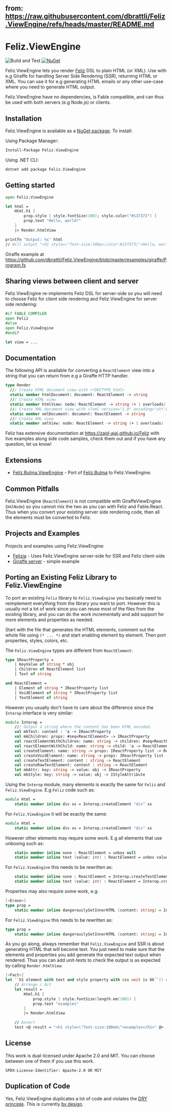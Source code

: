 ## from: https://raw.githubusercontent.com/dbrattli/Feliz.ViewEngine/refs/heads/master/README.md

# Feliz.ViewEngine

![Build and Test](https://github.com/dbrattli/Feliz.ViewEngine/workflows/Build%20and%20Test/badge.svg)
[![NuGet](https://img.shields.io/nuget/v/Feliz.ViewEngine.svg?maxAge=0&colorB=brightgreen)](https://www.nuget.org/packages/Feliz.ViewEngine)

Feliz.ViewEngine lets you render [Feliz](https://github.com/Zaid-Ajaj/Feliz) DSL to plain HTML (or XML). Use with e.g
Giraffe for handling Server Side Rendering (SSR), returning HTML or XML. You can use it for e.g generating HTML emails
or any other use-case where you need to generate HTML output.

Feliz.ViewEngine have no dependencies, is Fable compatible, and can thus be used with both servers (e.g Node.js) or
clients.

## Installation

Feliz.ViewEngine is available as a [NuGet package](https://www.nuget.org/packages/Feliz.ViewEngine/). To install:

Using Package Manager:
```sh
Install-Package Feliz.ViewEngine
```

Using .NET CLI:
```sh
dotnet add package Feliz.ViewEngine
```

## Getting started

```fs
open Feliz.ViewEngine

let html =
    Html.h1 [
        prop.style [ style.fontSize(100); style.color("#137373") ]
        prop.text "Hello, world!"
    ]
    |> Render.htmlView

printfn "Output: %s" html
// Will output "<h1 style=\"font-size:100px;color:#137373\">Hello, world!</h1>"
```

Giraffe example at https://github.com/dbrattli/Feliz.ViewEngine/blob/master/examples/giraffe/Program.fs

## Sharing views between client and server

Feliz.ViewEngine re-implements Feliz DSL for server-side so you will need to choose Feliz for client side rendering and
Feliz.ViewEngine for server side rendering:

```fs
#if FABLE_COMPILER
open Feliz
#else
open Feliz.ViewEngine
#endif

let view = ...
```

## Documentation

The following API is available for converting a `ReactElement` view into a string that you can return from e.g a Giraffe
HTTP handler.

```fs
type Render
  /// Create HTML document view with <!DOCTYPE html>
  static member htmlDocument: document: ReactElement -> string
  /// Create HTML view
  static member htmlView: node: ReactElement -> string (+ 1 overloads)
  /// Create XML document view with <?xml version="1.0" encoding="utf-8"?>
  static member xmlDocument: document: ReactElement -> string
  /// Create XML view
  static member xmlView: node: ReactElement -> string (+ 1 overloads)
```

Feliz has extensive documentation at https://zaid-ajaj.github.io/Feliz with live examples along side code samples, check
them out and if you have any question, let us know!

## Extensions

- [Feliz.Bulma.ViewEngine](https://www.nuget.org/packages/Feliz.Bulma.ViewEngine/) - Port of
  [Feliz.Bulma](https://github.com/Dzoukr/Feliz.Bulma) to Feliz.ViewEngine.

## Common Pitfalls

Feliz.ViewEngine (`ReactElement`) is not compatible with GiraffeViewEngine (`XmlNode`) so you cannot mix the two as you
can with Feliz and Fable.React. Thus when you convert your existing server side rendering code, then all the elements
must be converted to Feliz.

## Projects and Examples

Projects and examples using Feliz.ViewEngine:

- [Felizia](https://github.com/dbrattli/Felizia) - Uses Feliz.ViewEngine server-side for SSR and Feliz client-side
- [Giraffe server](https://github.com/dbrattli/Feliz.ViewEngine/tree/master/examples/giraffe) - simple example

## Porting an Existing Feliz Library to Feliz.ViewEngine

To port an existing `Feliz` library to `Feliz.ViewEngine` you basically need to reimplement everything from the library
you want to port. However this is usually not a lot of work since you can reuse most of the files from the existing
library, and you can do the work incrementally and add support for more elements and properties as needed.

Start with the file that generates the HTML elements, comment out the whole file using `(* ... *)` and start enabling
element by element. Then port properties, styles, colors, etc.

The `Feliz.ViewEngine` types are different from `ReactElement`:

```fs
type IReactProperty =
    | KeyValue of string * obj
    | Children of ReactElement list
    | Text of string

and ReactElement =
    | Element of string * IReactProperty list
    | VoidElement of string * IReactProperty list
    | TextElement of string
```

However you usually don't have to care about the difference since the `Interop` interface is very similar:

```fs
module Interop =
    /// Output a string where the content has been HTML encoded.
    val mkText: content : 'a -> IReactProperty
    val mkChildren: props: #seq<ReactElement> -> IReactProperty
    val reactElementWithChildren: name: string -> children: #seq<ReactElement> -> ReactElement
    val reactElementWithChild: name: string -> child: 'a -> ReactElement
    val createElement: name: string -> props: IReactProperty list -> ReactElement
    val createVoidElement: name: string -> props: IReactProperty list -> ReactElement
    val createTextElement: content : string -> ReactElement
    val createRawTextElement: content : string -> ReactElement
    let mkAttr: key: string -> value: obj -> IReactProperty
    val mkStyle: key: string -> value: obj -> IStyleAttribute
```

Using the `Interop` module, many elements is exactly the same for `Feliz` and `Feliz.ViewEngine`. E.g `Feliz` code such
as:

```fs
module Html =
    static member inline div xs = Interop.createElement "div" xs
```

For `Feliz.ViewEngine` it will be exactly the same:

```fs
module Html =
    static member inline div xs = Interop.createElement "div" xs
```

However other elements may require some work. E.g all elements that use unboxing such as:

```fs
    static member inline none : ReactElement = unbox null
    static member inline text (value: int) : ReactElement = unbox value
```

For `Feliz.ViewEngine` this needs to be rewritten as:

```fs
    static member inline none : ReactElement = Interop.createTextElement ""
    static member inline text (value: int) : ReactElement = Interop.createTextElement (value.ToString ())
```

Properties may also require some work, e.g:

```fs
[<Erase>]
type prop =
    static member inline dangerouslySetInnerHTML (content: string) = Interop.mkAttr "dangerouslySetInnerHTML" (createObj [ "__html" ==> content ])

```

For `Feliz.ViewEngine` this needs to be rewritten as:

```fs
type prop =
    static member inline dangerouslySetInnerHTML (content: string) = Interop.mkChildren [ Interop.createRawTextElement content ]

```

As you go along, always remember that `Feliz.ViewEngine` and SSR is about generating HTML that will become text. You
just need to make sure that the elements and properties you add generate the expected text output when rendered. Thus
you can add unit-tests to check the output is as expected by calling `Render.htmlView`:

```fs
[<Fact>]
let ``h1 element with text and style property with css unit is Ok``() =
    // Arrange / Act
    let result =
        Html.h1 [
            prop.style [ style.fontSize(length.em(100)) ]
            prop.text "examples"
        ]
        |> Render.htmlView

    // Assert
    test <@ result = "<h1 style=\"font-size:100em\">examples</h1>" @>
```


## License

This work is dual-licensed under Apache 2.0 and MIT. You can choose between one of them if you use this work.

`SPDX-License-Identifier: Apache-2.0 OR MIT`

## Duplication of Code

Yes, Feliz.ViewEngine duplicates a lot of code and violates the [DRY
principle](https://en.wikipedia.org/wiki/Don%27t_repeat_yourself). This is currently [by
design](https://www.sandimetz.com/blog/2016/1/20/the-wrong-abstraction).